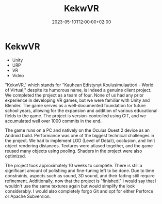 ﻿---
title: "KekwVR"
name: "kekw"
excerpt: "KekwVR, which stands for Kauhean Edistynyt Koulusimulaattori - World of Virtual, despite its humorous name, is indeed a genuine client project. We completed the project..."
thumbnail: "kekwthumb.webp"
tech: 
    - "Unity"
    - "URP"
    - "VR"
    - "Video"
date: 2023-05-10T12:00:00+02:00
draft: false
---
# KekwVR

-   Unity
-   URP
-   VR
-   Video

"KekwVR," which stands for "Kauhean Edistynyt Koulusimulaattori - World of Virtual," despite its humorous name, is indeed a genuine client project. We completed the project as a team of four. None of us had any prior experience in developing VR games, but we were familiar with Unity and Blender. The game serves as a well-documented foundation for future school years, allowing for the expansion and addition of various educational fields to the game. The project is version-controlled using GIT, and we accumulated well over 1000 commits in the end.


<video-link imgUrl="/content/images/kekwvid.webp" videoUrl="https://youtu.be/xm9viDpLztc"></video-link>


The game runs on a PC and natively on the Oculus Quest 2 device as an Android build. Performance was one of the biggest technical challenges in the project. We had to implement LOD (Level of Detail), occlusion, and limit object rendering distances. Textures were atlased together, and the game reused many objects using pooling. Shaders in the project were also optimized.

The project took approximately 10 weeks to complete. There is still a significant amount of polishing and fine-tuning left to be done. Due to time constraints, aspects such as sound, 3D sound, and their fading still require refinement. Additionally, now that the project is "finished," I would say that I wouldn't use the same textures again but would simplify the look considerably. I would also completely forgo Git and opt for either Perforce or Apache Subversion.


